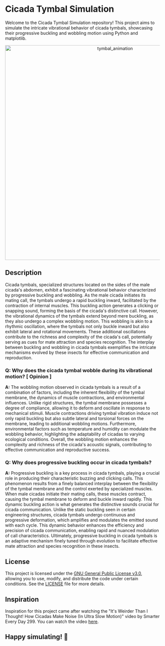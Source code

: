 # Cicada Tymbal Simulation


Welcome to the Cicada Tymbal Simulation repository! This project aims to simulate the intricate vibrational behavior of cicada tymbals, showcasing their progressive buckling and wobbling motion using Python and matplotlib.

<p align="center">
  <img src="https://github.com/Rishit-katiyar/cicada-tymbal-simulation/assets/167756997/78596dcf-a864-4ee4-8386-f9e82c954889" alt="tymbal_animation" width="700px">
</p>

## Description

Cicada tymbals, specialized structures located on the sides of the male cicada's abdomen, exhibit a fascinating vibrational behavior characterized by progressive buckling and wobbling. As the male cicada initiates its mating call, the tymbals undergo a rapid buckling inward, facilitated by the contraction of internal muscles. This buckling action generates a clicking or snapping sound, forming the basis of the cicada's distinctive call. However, the vibrational dynamics of the tymbals extend beyond mere buckling, as they also undergo a complex wobbling motion. This wobbling is akin to a rhythmic oscillation, where the tymbals not only buckle inward but also exhibit lateral and rotational movements. These additional oscillations contribute to the richness and complexity of the cicada's call, potentially serving as cues for mate attraction and species recognition. The interplay between buckling and wobbling in cicada tymbals exemplifies the intricate mechanisms evolved by these insects for effective communication and reproduction.

### Q: Why does the cicada tymbal wobble during its vibrational motion? [ Opinion ] 

**A:** The wobbling motion observed in cicada tymbals is a result of a combination of factors, including the inherent flexibility of the tymbal membrane, the dynamics of muscle contractions, and environmental influences. Unlike rigid structures, the tymbal membrane possesses a degree of compliance, allowing it to deform and oscillate in response to mechanical stimuli. Muscle contractions driving tymbal vibration induce not only rapid buckling but also subtle lateral and torsional forces on the membrane, leading to additional wobbling motions. Furthermore, environmental factors such as temperature and humidity can modulate the wobbling behavior, highlighting the adaptability of cicadas to varying ecological conditions. Overall, the wobbling motion enhances the complexity and richness of the cicada's acoustic signals, contributing to effective communication and reproductive success.

###  Q: Why does progressive buckling occur in cicada tymbals? 

**A:** Progressive buckling is a key process in cicada tymbals, playing a crucial role in producing their characteristic buzzing and clicking calls. This phenomenon results from a finely balanced interplay between the flexibility of the tymbal membrane and the control exerted by specialized muscles. When male cicadas initiate their mating calls, these muscles contract, causing the tymbal membrane to deform and buckle inward rapidly. This dynamic buckling action is what generates the distinctive sounds crucial for cicada communication. Unlike the static buckling seen in certain engineering structures, cicada tymbals undergo continuous and progressive deformation, which amplifies and modulates the emitted sound with each cycle. This dynamic behavior enhances the efficiency and precision of cicada communication, enabling rapid and nuanced modulation of call characteristics. Ultimately, progressive buckling in cicada tymbals is an adaptive mechanism finely tuned through evolution to facilitate effective mate attraction and species recognition in these insects.

<!--
## Installation

To run the simulation locally, follow these steps:

1. **Clone the repository:**
   ```bash
   git clone https://github.com/Rishit-katiyar/cicada-tymbal-simulation.git
   ```

2. **Navigate to the project directory:**
   ```bash
   cd cicada-tymbal-simulation
   ```

3. **Install the required dependencies:**
   ```bash
   pip install -r requirements.txt
   ```

4. **Run the simulation script:**
   ```bash
   python cicada_simulation.py
   ```

5. **Enjoy the mesmerizing simulation of cicada tymbal buckling and wobbling!**

## Contributing

Contributions to improve this simulation are welcome! If you have any ideas, suggestions, or bug fixes, feel free to open an issue or submit a pull request.
-->
## License

This project is licensed under the [GNU General Public License v3.0](LICENSE), allowing you to use, modify, and distribute the code under certain conditions. See the [LICENSE](LICENSE) file for more details.

## Inspiration

Inspiration for this project came after watching the "It's Weirder Than I Thought! How Cicadas Make Noise (In Ultra Slow Motion)" video by Smarter Every Day 299. You can watch the video [here](https://youtu.be/TWc48iVC8u8?si=yi0SQn6bjE9gJiJg&t=833).

## Happy simulating! 🌟

